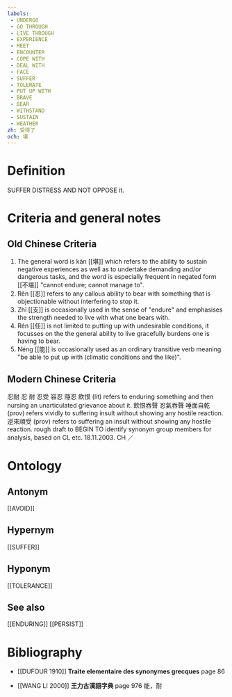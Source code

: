 ```yaml
---
labels: 
 - UNDERGO
 - GO THROUGH
 - LIVE THROUGH
 - EXPERIENCE
 - MEET
 - ENCOUNTER
 - COPE WITH
 - DEAL WITH
 - FACE
 - SUFFER
 - TOLERATE
 - PUT UP WITH
 - BRAVE
 - BEAR
 - WITHSTAND
 - SUSTAIN
 - WEATHER
zh: 受得了
och: 堪
---
```


# Definition
SUFFER DISTRESS AND NOT OPPOSE it.
# Criteria and general notes
## Old Chinese Criteria
1. The general word is kān [[堪]] which refers to the ability to sustain negative experiences as well as to undertake demanding and/or dangerous tasks, and the word is especially frequent in negated form [[不堪]] "cannot endure; cannot manage to".
2. Rěn [[忍]] refers to any callous ability to bear with something that is objectionable without interfering to stop it.
3. Zhī [[支]] is occasionally used in the sense of "endure" and emphasises the strength needed to live with what one bears with.
4. Rén [[任]] is not limited to putting up with undesirable conditions, it focusses on the the general ability to live gracefully burdens one is having to bear.
5. Néng [[能]] is occasionally used as an ordinary transitive verb meaning "be able to put up with (climatic conditions and the like)".
## Modern Chinese Criteria
忍耐
忍
耐
忍受
容忍
隱忍
飲恨 (lit) refers to enduring something and then nursing an unarticulated grievance about it.
飲恨吞聲
忍氣吞聲
唾面自乾 (prov) refers vividly to suffering insult without showing any hostile reaction.
逆來順受 (prov) refers to suffering an insult without showing any hostile reaction.
rough draft to BEGIN TO identify synonym group members for analysis, based on CL etc. 18.11.2003. CH ／
# Ontology

## Antonym
[[AVOID]]
## Hypernym
[[SUFFER]]
## Hyponym
[[TOLERANCE]]
## See also
[[ENDURING]]
[[PERSIST]]
# Bibliography
- [[DUFOUR 1910]]
**Traite elementaire des synonymes grecques** page 86

- [[WANG LI 2000]]
**王力古漢語字典** page 976
能，耐
